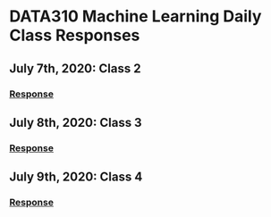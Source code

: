 # DATA310 Machine Learning Daily Class Responses

## July 7th, 2020: Class 2
  ### [Response](https://github.com/katwjohnson/DATA310_Public/blob/master/Response7_7.md)
  
## July 8th, 2020: Class 3
  ### [Response](https://github.com/katwjohnson/DATA310_Public/blob/master/Response7_8.md)
  
## July 9th, 2020: Class 4
  ### [Response](https://github.com/katwjohnson/DATA310_Public/blob/master/Response7_9.md) 
